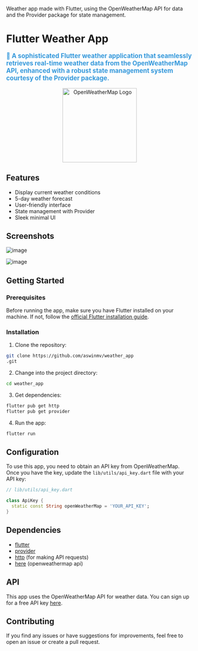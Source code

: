 Weather app made with Flutter, using the OpenWeatherMap API for data and the Provider package for state management.


# Flutter Weather App


<p style=" color: 3498db; font-size: 1.2em; font-weight: bold;">
  🌈 A sophisticated Flutter weather application that seamlessly retrieves real-time weather 
  data from the OpenWeatherMap API, enhanced with a robust state management system courtesy of the Provider package.
</p>


<p align="center">
  <img src="https://openweathermap.org/themes/openweathermap/assets/img/logo_white_cropped.png" alt="OpenWeatherMap Logo" width="200">
</p>



## Features

- Display current weather conditions
- 5-day weather forecast
- User-friendly interface
- State management with Provider
- Sleek minimal UI

## Screenshots

![image](https://github.com/aswinmv/weather_app/assets/65582177/a403d9f8-668c-4c82-bd16-5d6409e117e1)




![image](https://github.com/aswinmv/weather_app/assets/65582177/5dad4821-ccd9-4a5f-836f-f02dfca416c3)




## Getting Started

### Prerequisites

Before running the app, make sure you have Flutter installed on your machine. If not,
follow the [official Flutter installation guide](https://flutter.dev/docs/get-started/install).

### Installation

1. Clone the repository:

```bash
git clone https://github.com/aswinmv/weather_app
.git
```

2. Change into the project directory:

```bash
cd weather_app
```

3. Get dependencies:

```bash
flutter pub get http
flutter pub get provider
```

4. Run the app:

```bash
flutter run
```

## Configuration

To use this app, you need to obtain an API key from OpenWeatherMap. Once you have the key, 
update the `lib/utils/api_key.dart` file with your API key:

```dart
// lib/utils/api_key.dart

class ApiKey {
  static const String openWeatherMap = 'YOUR_API_KEY';
}
```

## Dependencies

- [flutter](https://flutter.dev/)
- [provider](https://pub.dev/packages/provider)
- [http](https://pub.dev/packages/http) (for making API requests)
- [here](https://openweathermap.org/api) (openweathermap api)

## API

This app uses the OpenWeatherMap API for weather data. You can sign up for a free API key [here](https://openweathermap.org/api).

## Contributing

If you find any issues or have suggestions for improvements, feel free to open an issue or create a pull request.

